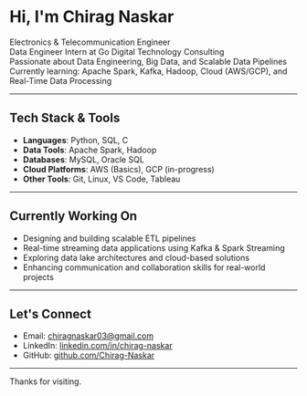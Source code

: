 # Hi, I'm Chirag Naskar

Electronics & Telecommunication Engineer  
Data Engineer Intern at Go Digital Technology Consulting  
Passionate about Data Engineering, Big Data, and Scalable Data Pipelines  
Currently learning: Apache Spark, Kafka, Hadoop, Cloud (AWS/GCP), and Real-Time Data Processing

---

## Tech Stack & Tools

- **Languages**: Python, SQL, C  
- **Data Tools**: Apache Spark, Hadoop  
- **Databases**: MySQL, Oracle SQL  
- **Cloud Platforms**: AWS (Basics), GCP (in-progress)  
- **Other Tools**: Git, Linux, VS Code, Tableau

---

## Currently Working On

- Designing and building scalable ETL pipelines  
- Real-time streaming data applications using Kafka & Spark Streaming  
- Exploring data lake architectures and cloud-based solutions  
- Enhancing communication and collaboration skills for real-world projects

---

## Let's Connect

- Email: [chiragnaskar03@gmail.com](mailto:chiragnaskar03@gmail.com)  
- LinkedIn: [linkedin.com/in/chirag-naskar](https://www.linkedin.com/in/chirag-naskar/)  
- GitHub: [github.com/Chirag-Naskar](https://github.com/Chirag-Naskar)

---


Thanks for visiting.
